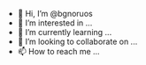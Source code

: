 - 👋 Hi, I’m @bgnoruos
- 👀 I’m interested in ...
- 🌱 I’m currently learning ...
- 💞️ I’m looking to collaborate on ...
- 📫 How to reach me ...

<!---
bgnoruos/bgnoruos is a ✨ special ✨ repository because its `README.md` (this file) appears on your GitHub profile.
You can click the Preview link to take a look at your changes.
--->

